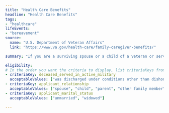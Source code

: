 ```yaml
---
title: "Health Care Benefits"
headline: "Health Care Benefits"
tags: 
- "healthcare"
lifeEvents: 
- "bereavement"
source:
  name: "U.S. Department of Veteran Affairs"
  link: "https://www.va.gov/health-care/family-caregiver-benefits/"

summary: "If you are a surviving spouse or a child of a Veteran or service member, you may qualify for health care benefits, such as TRICARE or CHAMPVA."

eligibility:
# In the order you want the criteria to display, list criteriaKeys from the csv here, each followed by a comma-separated list of which values indicate eligibility for that criteria. Wrap individual values in quotes if they have inner commas.
- criteriaKey: deceased_served_in_active_military
  acceptableValues: ["was discharged under conditions other than dishonorable", "died while on active duty"]
- criteriaKey: applicant_relationship
  acceptableValues: ["spouse", "child", "parent", "other family member", "personal or official representative"]
- criteriaKey: applicant_marital_status
  acceptableValues: ["unmarried", "widowed"]

---
```

